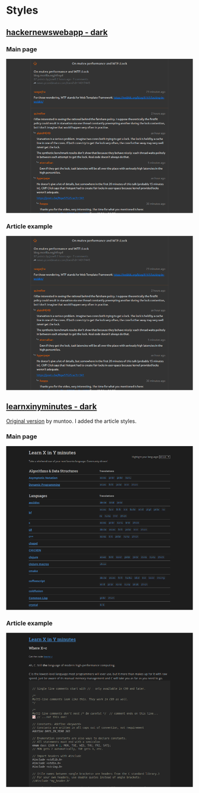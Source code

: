 # Styles
## [hackernewswebapp - dark](https://github.com/tzekid/stylish_styles/tree/master/hackerwebapp)
### Main page  
![Main page](./hackerwebapp/hackerwebapp_main.png)

### Article example  
![Article](./hackerwebapp/hackerwebapp_post.png)

## [learnxinyminutes - dark](https://github.com/tzekid/stylish_styles/tree/master/learnxinyminutes)
[Original version](http://userstyles.org/styles/130298) by muntoo. I added the article styles.
### Main page  
![Main Page](./learnxinyminutes/learnxinyminutes_main.png)

### Article example  
![Article](./learnxinyminutes/learnxinyminutes_code.png)

